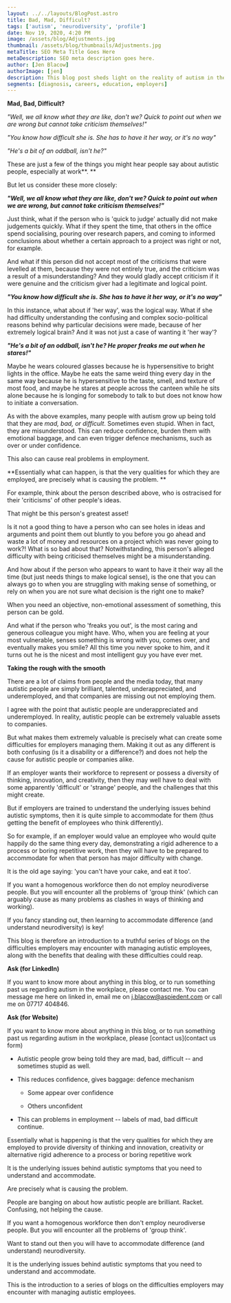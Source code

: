 ```yaml
---
layout: ../../layouts/BlogPost.astro
title: Bad, Mad, Difficult?
tags: ['autism', 'neurodiversity', 'profile']
date: Nov 19, 2020, 4:20 PM
image: /assets/blog/Adjustments.jpg
thumbnail: /assets/blog/thumbnails/Adjustments.jpg
metaTitle: SEO Meta Title Goes Here
metaDescription: SEO meta description goes here.
author: [Jen Blacow]
authorImage: [jen]
description: This blog post sheds light on the reality of autism in the workplace. If you want benefit of diversity of thinking, innovation, and creativity at work, then you may well have to deal with some HR challenges in return.
segments: [diagnosis, careers, education, employers]
---
```

**Mad, Bad, Difficult?**

*"Well, we all know what they are like, don't we? Quick to point out
when we are wrong but cannot take criticism themselves!"*

*"You know how difficult she is. She has to have it her way, or it's no
way"*

*"He's a bit of an oddball, isn't he?"*

These are just a few of the things you might hear people say about
autistic people, especially at work**. **

But let us consider these more closely:

***"Well, we all know what they are like, don't we? Quick to point out
when we are wrong, but cannot take criticism themselves!"***

Just think, what if the person who is 'quick to judge' actually did not
make judgements quickly. What if they spent the time, that others in the
office spend socialising, pouring over research papers, and coming to
informed conclusions about whether a certain approach to a project was
right or not, for example.

And what if this person did not accept most of the criticisms that were
levelled at them, because they were not entirely true, and the criticism
was a result of a misunderstanding? And they would gladly accept
criticism if it were genuine and the criticism giver had a legitimate
and logical point.

***"You know how difficult she is. She has to have it her way, or it's
no way"***

In this instance, what about if 'her way', was the logical way. What if
she had difficulty understanding the confusing and complex
socio-political reasons behind why particular decisions were made,
because of her extremely logical brain? And it was not just a case of
wanting it 'her way'?

***"He's a bit of an oddball, isn't he? He proper freaks me out when he
stares!"***

Maybe he wears coloured glasses because he is hypersensitive to bright
lights in the office. Maybe he eats the same weird thing every day in
the same way because he is hypersensitive to the taste, smell, and
texture of most food, and maybe he stares at people across the canteen
while he sits alone because he is longing for somebody to talk to but
does not know how to initiate a conversation.

As with the above examples, many people with autism grow up being told
that they are *mad, bad, or difficult*. Sometimes even stupid. When in
fact, they are misunderstood. This can reduce confidence, burden them
with emotional baggage, and can even trigger defence mechanisms, such as
over or under confidence.

This also can cause real problems in employment.

**Essentially what can happen, is that the very qualities for which they
are employed, are precisely what is causing the problem. **

For example, think about the person described above, who is ostracised
for their 'criticisms' of other people's ideas.

That might be this person's greatest asset!

Is it not a good thing to have a person who can see holes in ideas and
arguments and point them out bluntly to you before you go ahead and
waste a lot of money and resources on a project which was never going to
work?! What is so bad about that? Notwithstanding, this person's alleged
difficulty with being criticised themselves might be a misunderstanding.

And how about if the person who appears to want to have it their way all
the time (but just needs things to make logical sense), is the one that
you can always go to when you are struggling with making sense of
something, or rely on when you are not sure what decision is the right
one to make?

When you need an objective, non-emotional assessment of something, this
person can be gold.

And what if the person who 'freaks you out', is the most caring and
generous colleague you might have. Who, when you are feeling at your
most vulnerable, senses something is wrong with you, comes over, and
eventually makes you smile? All this time you never spoke to him, and it
turns out he is the nicest and most intelligent guy you have ever met.

**Taking the rough with the smooth**

There are a lot of claims from people and the media today, that many
autistic people are simply brilliant, talented, underappreciated, and
underemployed, and that companies are missing out not employing them.

I agree with the point that autistic people are underappreciated and
underemployed. In reality, autistic people can be extremely valuable
assets to companies.

But what makes them extremely valuable is precisely what can create some
difficulties for employers managing them. Making it out as any different
is both confusing (is it a disability or a difference?) and does not
help the cause for autistic people or companies alike.

If an employer wants their workforce to represent or possess a diversity
of thinking, innovation, and creativity, then they may well have to deal
with some apparently 'difficult' or 'strange' people, and the challenges
that this might create.

But if employers are trained to understand the underlying issues behind
autistic symptoms, then it is quite simple to accommodate for them (thus
getting the benefit of employees who think differently).

So for example, if an employer would value an employee who would quite
happily do the same thing every day, demonstrating a rigid adherence to
a process or boring repetitive work, then they will have to be prepared
to accommodate for when that person has major difficulty with change.

It is the old age saying: 'you can't have your cake, and eat it too'.

If you want a homogenous workforce then do not employ neurodiverse
people. But you will encounter all the problems of 'group think' (which
can arguably cause as many problems as clashes in ways of thinking and
working).

If you fancy standing out, then learning to accommodate difference (and
understand neurodiversity) is key!

This blog is therefore an introduction to a truthful series of blogs on
the difficulties employers may encounter with managing autistic
employees, along with the benefits that dealing with these difficulties
could reap.

**Ask (for LinkedIn)**

If you want to know more about anything in this blog, or to run
something past us regarding autism in the workplace, please contact me.
You can message me here on linked in, email me on
<j.blacow@aspiedent.com> or call me on 07717 404846.

**Ask (for Website)**

If you want to know more about anything in this blog, or to run
something past us regarding autism in the workplace, please [contact
us](contact us form)

-   Autistic people grow being told they are mad, bad, difficult -- and
    sometimes stupid as well.

-   This reduces confidence, gives baggage: defence mechanism

    -   Some appear over confidence

    -   Others unconfident

-   This can problems in employment -- labels of mad, bad difficult
    continue.

Essentially what is happening is that the very qualities for which they
are employed to provide diversity of thinking and innovation, creativity
or alternative rigid adherence to a process or boring repetitive work

It is the underlying issues behind autistic symptoms that you need to
understand and accommodate.

Are precisely what is causing the problem.

People are banging on about how autistic people are brilliant. Racket.
Confusing, not helping the cause.

If you want a homogenous workforce then don't employ neurodiverse
people. But you will encounter all the problems of 'group think'.

Want to stand out then you will have to accommodate difference (and
understand) neurodiversity.

It is the underlying issues behind autistic symptoms that you need to
understand and accommodate.

This is the introduction to a series of blogs on the difficulties
employers may encounter with managing autistic employees.

